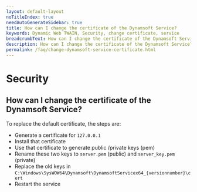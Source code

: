 ```yaml
---
layout: default-layout
noTitleIndex: true
needAutoGenerateSidebar: true
title: How can I change the certificate of the Dynamsoft Service?
keywords: Dynamic Web TWAIN, Security, change certificate, service
breadcrumbText: How can I change the certificate of the Dynamsoft Service?
description: How can I change the certificate of the Dynamsoft Service?
permalink: /faq/change-dynamsoft-service-certificate.html
---
```


# Security

## How can I change the certificate of the Dynamsoft Service?

To replace the default certificate, the steps are:

- Generate a certificate for `127.0.0.1`
- Install that certificate
- Use that certificate to generate public /private keys (pem)
- Rename these two keys to `server.pem` (public) and `server_key.pem` (private)
- Replace the old keys in `C:\Windows\SysWOW64\Dynamsoft\DynamsoftServicex64_{versionnumber}\cert`
- Restart the service

<!-- NOTE: For v17.2 or higher versions, you can use the new API <a href="{{site.info}}api/Dynamsoft_WebTwainEnv.html#updatecert" target="_blank">UpdateCert</a> to automatically update the client side certificate. -->
